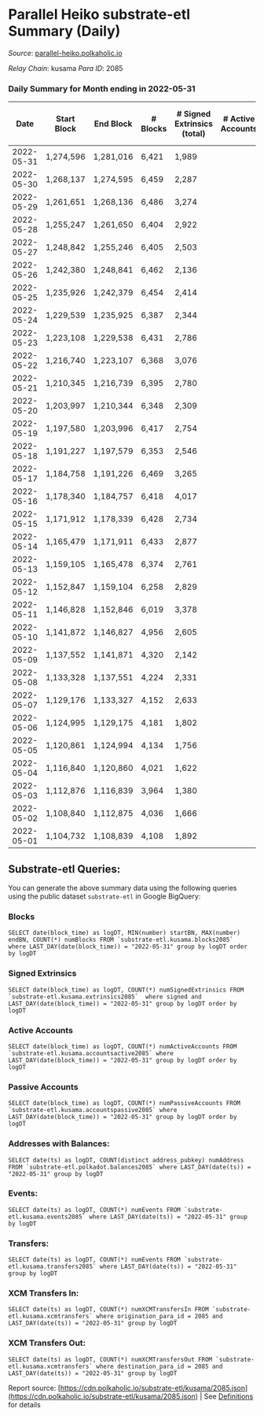 # Parallel Heiko substrate-etl Summary (Daily)

_Source_: [parallel-heiko.polkaholic.io](https://parallel-heiko.polkaholic.io)

*Relay Chain*: kusama
*Para ID*: 2085



### Daily Summary for Month ending in 2022-05-31


| Date | Start Block | End Block | # Blocks | # Signed Extrinsics (total) | # Active Accounts | # Passive | # New | # Addresses with Balances | # Events | # Transfers | # XCM Transfers In | # XCM Transfers Out | Issues | 
| ---- | ----------- | --------- | -------- | --------------------------- | ----------------- | --------- | ----- | ------------------------- | -------- | ----------- | ------------------ | ------------------- | ------ |
| 2022-05-31 | 1,274,596 | 1,281,016 | 6,421 | 1,989 |  |  |  | 12,323 | 27,604 | 4,910 ($91,648.80) | 25 ($67,379.63) | 22 ($20,273.55) |  |
| 2022-05-30 | 1,268,137 | 1,274,595 | 6,459 | 2,287 |  |  |  | 12,315 | 28,915 | 4,886 ($99,118.74) | 23 ($5,626.86) | 23 ($36,618.65) |  |
| 2022-05-29 | 1,261,651 | 1,268,136 | 6,486 | 3,274 |  |  |  | 12,309 | 33,071 | 5,075 ($1,846,155.59) | 39 ($28,641.46) | 19 ($47,096.32) |  |
| 2022-05-28 | 1,255,247 | 1,261,650 | 6,404 | 2,922 |  |  |  | 12,294 | 30,892 | 4,559 ($644,511.86) | 13 ($3,874.83) | 6 ($6,014.21) |  |
| 2022-05-27 | 1,248,842 | 1,255,246 | 6,405 | 2,503 |  |  |  | 12,290 | 30,118 | 5,172 ($63,366.97) | 27 ($33,126.89) | 15 ($9,853.42) |  |
| 2022-05-26 | 1,242,380 | 1,248,841 | 6,462 | 2,136 |  |  |  | 12,285 | 27,838 | 4,563 ($36,829.04) | 20 ($15,657.10) | 9 ($29,660.33) |  |
| 2022-05-25 | 1,235,926 | 1,242,379 | 6,454 | 2,414 |  |  |  | 12,277 | 29,202 | 4,743 ($64,472.83) | 30 ($19,415.83) | 16 ($14,124.57) |  |
| 2022-05-24 | 1,229,539 | 1,235,925 | 6,387 | 2,344 |  |  |  | 12,260 | 30,610 | 5,837 ($366,292.32) | 53 ($67,264.79) | 16 ($29,531.32) |  |
| 2022-05-23 | 1,223,108 | 1,229,538 | 6,431 | 2,786 |  |  |  | 12,229 | 32,398 | 5,687 ($184,529.86) | 46 ($113,834.28) | 20 ($69,041.45) |  |
| 2022-05-22 | 1,216,740 | 1,223,107 | 6,368 | 3,076 |  |  |  | 12,204 | 33,355 | 5,818 ($11,379,763.13) | 29 ($61,650.48) | 18 ($28,100.21) |  |
| 2022-05-21 | 1,210,345 | 1,216,739 | 6,395 | 2,780 |  |  |  | 12,195 | 31,230 | 5,288 ($3,699,552.93) | 30 ($47,064.57) | 17 ($36,523.67) |  |
| 2022-05-20 | 1,203,997 | 1,210,344 | 6,348 | 2,309 |  |  |  | 12,189 | 30,945 | 6,188 ($299,806.18) | 34 ($53,741.51) | 23 ($7,056.58) |  |
| 2022-05-19 | 1,197,580 | 1,203,996 | 6,417 | 2,754 |  |  |  | 12,174 | 32,700 | 6,003 ($86,399.05) | 43 ($26,664.05) | 22 ($4,150.86) |  |
| 2022-05-18 | 1,191,227 | 1,197,579 | 6,353 | 2,546 |  |  |  | 12,152 | 31,881 | 6,079 ($205,492.31) | 46 ($115,537.75) | 32 ($55,928.90) |  |
| 2022-05-17 | 1,184,758 | 1,191,226 | 6,469 | 3,265 |  |  |  | 12,119 | 36,618 | 6,685 ($213,440.79) | 90 ($239,662.84) | 20 ($10,381.16) |  |
| 2022-05-16 | 1,178,340 | 1,184,757 | 6,418 | 4,017 |  |  |  | 12,079 | 42,396 | 7,669 ($3,584,233.11) | 180 ($1,788,234.09) | 38 ($240,174.91) |  |
| 2022-05-15 | 1,171,912 | 1,178,339 | 6,428 | 2,734 |  |  |  | 12,005 | 31,025 | 5,222 ($335,697.49) | 55 ($42,930.02) | 14 ($2,971.67) |  |
| 2022-05-14 | 1,165,479 | 1,171,911 | 6,433 | 2,877 |  |  |  | 11,989 | 29,825 | 3,900 ($31,307.90) | 26 ($10,410.08) | 7 ($4,136.88) |  |
| 2022-05-13 | 1,159,105 | 1,165,478 | 6,374 | 2,761 |  |  |  | 11,983 | 29,278 | 4,180 ($67,569.87) | 16 ($3,273.10) | 12 ($52,696.35) |  |
| 2022-05-12 | 1,152,847 | 1,159,104 | 6,258 | 2,829 |  |  |  | 11,979 | 29,638 | 4,203 ($25,460.44) | 27 ($6,680.10) | 14 ($25,619.58) |  |
| 2022-05-11 | 1,146,828 | 1,152,846 | 6,019 | 3,378 |  |  |  | 11,974 | 33,020 | 5,271 ($687,393.86) | 28 ($15,292.12) | 17 ($14,863.35) |  |
| 2022-05-10 | 1,141,872 | 1,146,827 | 4,956 | 2,605 |  |  |  | 11,967 | 27,350 | 4,790 ($108,796.56) | 41 ($39,523.09) | 24 ($443,640.09) |  |
| 2022-05-09 | 1,137,552 | 1,141,871 | 4,320 | 2,142 |  |  |  | 11,949 | 23,427 | 4,305 ($795,015.67) | 30 ($137,992.04) | 17 ($4,578.38) |  |
| 2022-05-08 | 1,133,328 | 1,137,551 | 4,224 | 2,331 |  |  |  | 11,939 | 24,491 | 4,468 ($55,009.06) | 41 ($22,533.16) | 22 ($6,611.17) |  |
| 2022-05-07 | 1,129,176 | 1,133,327 | 4,152 | 2,633 |  |  |  | 11,926 | 25,275 | 4,379 ($284,665.81) | 33 ($269,909.40) | 21 ($6,683.16) |  |
| 2022-05-06 | 1,124,995 | 1,129,175 | 4,181 | 1,802 |  |  |  | 11,915 | 22,550 | 4,414 ($109,431.13) | 50 ($111,095.01) | 33 ($48,419.43) |  |
| 2022-05-05 | 1,120,861 | 1,124,994 | 4,134 | 1,756 |  |  |  | 11,901 | 22,175 | 4,450 ($312,810.41) | 43 ($209,217.73) | 16 ($83,307.14) |  |
| 2022-05-04 | 1,116,840 | 1,120,860 | 4,021 | 1,622 |  |  |  | 11,888 | 20,030 | 3,839 ($52,057.76) | 14 ($29,820.84) | 14 ($6,386.89) |  |
| 2022-05-03 | 1,112,876 | 1,116,839 | 3,964 | 1,380 |  |  |  | 11,881 | 18,250 | 3,530 ($41,780.84) | 14 ($11,915.95) | 3 ($554.63) |  |
| 2022-05-02 | 1,108,840 | 1,112,875 | 4,036 | 1,666 |  |  |  | 11,871 | 20,142 | 3,869 ($179,785.76) | 20 ($28,698.01) | 7 ($6,925.41) |  |
| 2022-05-01 | 1,104,732 | 1,108,839 | 4,108 | 1,892 |  |  |  | 11,862 | 20,319 | 3,226 ($34,906.87) | 29 ($121,536.22) | 8 ($27,664.38) |  |

## Substrate-etl Queries:
You can generate the above summary data using the following queries using the public dataset `substrate-etl` in Google BigQuery:


### Blocks
```
SELECT date(block_time) as logDT, MIN(number) startBN, MAX(number) endBN, COUNT(*) numBlocks FROM `substrate-etl.kusama.blocks2085`  where LAST_DAY(date(block_time)) = "2022-05-31" group by logDT order by logDT
```


### Signed Extrinsics
```
SELECT date(block_time) as logDT, COUNT(*) numSignedExtrinsics FROM `substrate-etl.kusama.extrinsics2085`  where signed and LAST_DAY(date(block_time)) = "2022-05-31" group by logDT order by logDT
```


### Active Accounts
```
SELECT date(block_time) as logDT, COUNT(*) numActiveAccounts FROM `substrate-etl.kusama.accountsactive2085` where LAST_DAY(date(block_time)) = "2022-05-31" group by logDT order by logDT
```


### Passive Accounts
```
SELECT date(block_time) as logDT, COUNT(*) numPassiveAccounts FROM `substrate-etl.kusama.accountspassive2085` where LAST_DAY(date(block_time)) = "2022-05-31" group by logDT order by logDT
```


### Addresses with Balances:
```
SELECT date(ts) as logDT, COUNT(distinct address_pubkey) numAddress FROM `substrate-etl.polkadot.balances2085` where LAST_DAY(date(ts)) = "2022-05-31" group by logDT
```


### Events:
```
SELECT date(ts) as logDT, COUNT(*) numEvents FROM `substrate-etl.kusama.events2085` where LAST_DAY(date(ts)) = "2022-05-31" group by logDT
```


### Transfers:
```
SELECT date(ts) as logDT, COUNT(*) numEvents FROM `substrate-etl.kusama.transfers2085` where LAST_DAY(date(ts)) = "2022-05-31" group by logDT
```


### XCM Transfers In:
```
SELECT date(ts) as logDT, COUNT(*) numXCMTransfersIn FROM `substrate-etl.kusama.xcmtransfers` where origination_para_id = 2085 and LAST_DAY(date(ts)) = "2022-05-31" group by logDT
```


### XCM Transfers Out:
```
SELECT date(ts) as logDT, COUNT(*) numXCMTransfersOut FROM `substrate-etl.kusama.xcmtransfers` where destination_para_id = 2085 and LAST_DAY(date(ts)) = "2022-05-31" group by logDT
```



Report source: [https://cdn.polkaholic.io/substrate-etl/kusama/2085.json](https://cdn.polkaholic.io/substrate-etl/kusama/2085.json) | See [Definitions](/DEFINITIONS.md) for details
